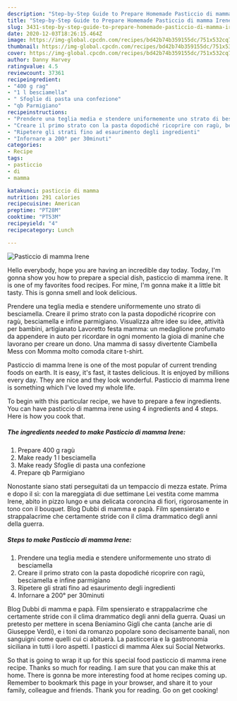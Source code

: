 ```yaml
---
description: "Step-by-Step Guide to Prepare Homemade Pasticcio di mamma Irene"
title: "Step-by-Step Guide to Prepare Homemade Pasticcio di mamma Irene"
slug: 3431-step-by-step-guide-to-prepare-homemade-pasticcio-di-mamma-irene
date: 2020-12-03T18:26:15.464Z
image: https://img-global.cpcdn.com/recipes/bd42b74b359155dc/751x532cq70/pasticcio-di-mamma-irene-recipe-main-photo.jpg
thumbnail: https://img-global.cpcdn.com/recipes/bd42b74b359155dc/751x532cq70/pasticcio-di-mamma-irene-recipe-main-photo.jpg
cover: https://img-global.cpcdn.com/recipes/bd42b74b359155dc/751x532cq70/pasticcio-di-mamma-irene-recipe-main-photo.jpg
author: Danny Harvey
ratingvalue: 4.5
reviewcount: 37361
recipeingredient:
- "400 g rag"
- "1 l besciamella"
- " Sfoglie di pasta una confezione"
- "qb Parmigiano"
recipeinstructions:
- "Prendere una teglia media e stendere uniformemente uno strato di besciamella"
- "Creare il primo strato con la pasta dopodiché ricoprire con ragù, besciamella e infine parmigiano"
- "Ripetere gli strati fino ad esaurimento degli ingredienti"
- "Infornare a 200° per 30minuti"
categories:
- Recipe
tags:
- pasticcio
- di
- mamma

katakunci: pasticcio di mamma 
nutrition: 291 calories
recipecuisine: American
preptime: "PT28M"
cooktime: "PT53M"
recipeyield: "4"
recipecategory: Lunch

---
```



![Pasticcio di mamma Irene](https://img-global.cpcdn.com/recipes/bd42b74b359155dc/751x532cq70/pasticcio-di-mamma-irene-recipe-main-photo.jpg)

Hello everybody, hope you are having an incredible day today. Today, I'm gonna show you how to prepare a special dish, pasticcio di mamma irene. It is one of my favorites food recipes. For mine, I'm gonna make it a little bit tasty. This is gonna smell and look delicious.

Prendere una teglia media e stendere uniformemente uno strato di besciamella. Creare il primo strato con la pasta dopodiché ricoprire con ragù, besciamella e infine parmigiano. Visualizza altre idee su idee, attività per bambini, artigianato Lavoretto festa mamma: un medaglione profumato da appendere in auto per ricordare in ogni momento la gioia di manine che lavorano per creare un dono. Una mamma di sassy divertente Ciambella Mess con Momma molto comoda citare t-shirt.

Pasticcio di mamma Irene is one of the most popular of current trending foods on earth. It is easy, it's fast, it tastes delicious. It is enjoyed by millions every day. They are nice and they look wonderful. Pasticcio di mamma Irene is something which I've loved my whole life.


To begin with this particular recipe, we have to prepare a few ingredients. You can have pasticcio di mamma irene using 4 ingredients and 4 steps. Here is how you cook that.

<!--inarticleads1-->

##### The ingredients needed to make Pasticcio di mamma Irene:

1. Prepare 400 g ragù
1. Make ready 1 l besciamella
1. Make ready  Sfoglie di pasta una confezione
1. Prepare qb Parmigiano


Nonostante siano stati perseguitati da un tempaccio di mezza estate. Prima e dopo il sì: con la mareggiata di due settimane Lei vestita come mamma Irene, abito in pizzo lungo e una delicata coroncina di fiori, rigorosamente in tono con il bouquet. Blog Dubbi di mamma e papà. Film spensierato e strappalacrime che certamente stride con il clima drammatico degli anni della guerra. 

<!--inarticleads2-->

##### Steps to make Pasticcio di mamma Irene:

1. Prendere una teglia media e stendere uniformemente uno strato di besciamella
1. Creare il primo strato con la pasta dopodiché ricoprire con ragù, besciamella e infine parmigiano
1. Ripetere gli strati fino ad esaurimento degli ingredienti
1. Infornare a 200° per 30minuti


Blog Dubbi di mamma e papà. Film spensierato e strappalacrime che certamente stride con il clima drammatico degli anni della guerra. Quasi un pretesto per mettere in scena Beniamino Gigli che canta (anche arie di Giuseppe Verdi), e i toni da romanzo popolare sono decisamente banali, non sanguigni come quelli cui ci abituerà. La pasticceria e la gastronomia siciliana in tutti i loro aspetti. I pasticci di mamma Alex sui Social Networks. 

So that is going to wrap it up for this special food pasticcio di mamma irene recipe. Thanks so much for reading. I am sure that you can make this at home. There is gonna be more interesting food at home recipes coming up. Remember to bookmark this page in your browser, and share it to your family, colleague and friends. Thank you for reading. Go on get cooking!

